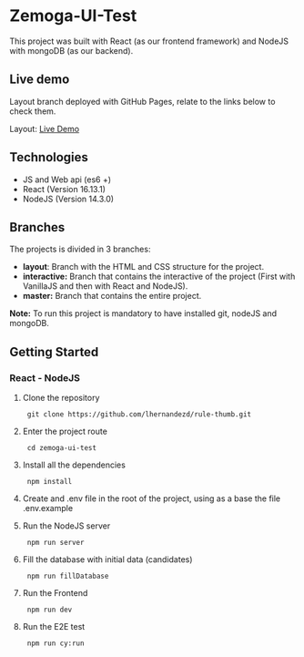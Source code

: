 # Zemoga-UI-Test

This project was built with React (as our frontend framework) and NodeJS with mongoDB (as our backend).

## Live demo
Layout branch deployed with GitHub Pages, relate to the links below to check them.

Layout: [Live Demo](https://lhernandezd.github.io/Zemoga-UI-Test/)

## Technologies

- JS and Web api (es6 +)
- React (Version 16.13.1)
- NodeJS (Version 14.3.0)

## Branches

The projects is divided in 3 branches:

- **layout**: Branch with the HTML and CSS structure for the project.
- **interactive:** Branch that contains the interactive of the project (First with VanillaJS and then with React and NodeJS).
- **master:** Branch that contains the entire project.

**Note:** To run this project is mandatory to have installed git, nodeJS and mongoDB.

## Getting Started

### React - NodeJS

1. Clone the repository

        git clone https://github.com/lhernandezd/rule-thumb.git

2. Enter the project route

        cd zemoga-ui-test

3. Install all the dependencies

        npm install

4. Create and .env file in the root of the project, using as a base the file .env.example
5. Run the NodeJS server

        npm run server

6. Fill the database with initial data (candidates)

        npm run fillDatabase

7. Run the Frontend

        npm run dev

8. Run the E2E test

        npm run cy:run
